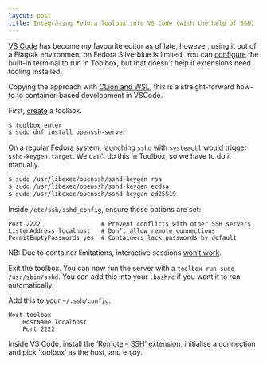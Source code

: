 ```yaml
---
layout: post
title: Integrating Fedora Toolbox into VS Code (with the help of SSH)
---
```


[VS Code][code] has become my favourite editor as of late, however, using it out of a Flatpak environment on Fedora Silverblue is limited. You can [configure][flatpak-spawn] the built-in terminal to run in Toolbox, but that doesn’t help if extensions need tooling installed.

Copying the approach with [CLion and WSL][clion-wsl], this is a straight-forward how-to to container-based development in VSCode.

First, [create][toolbox] a toolbox.

```bash
$ toolbox enter
$ sudo dnf install openssh-server
```

On a regular Fedora system, launching `sshd` with `systemctl` would trigger `sshd-keygen.target`. We can’t do this in Toolbox, so we have to do it manually.

```bash
$ sudo /usr/libexec/openssh/sshd-keygen rsa
$ sudo /usr/libexec/openssh/sshd-keygen ecdsa
$ sudo /usr/libexec/openssh/sshd-keygen ed25519
```

Inside `/etc/ssh/sshd_config`, ensure these options are set:

```ssh_config
Port 2222                 # Prevent conflicts with other SSH servers
ListenAddress localhost   # Don’t allow remote connections
PermitEmptyPasswords yes  # Containers lack passwords by default
```

NB: Due to container limitations, interactive sessions [won’t work][source].

Exit the toolbox. You can now run the server with a `toolbox run sudo /usr/sbin/sshd`. You can add this into your `.bashrc` if you want it to run automatically.

Add this to your `~/.ssh/config`:

```ssh_config
Host toolbox
    HostName localhost
    Port 2222
```

Inside VS Code, install the ‘[Remote – SSH][remote]’ extension, initialise a connection and pick ‘toolbox’ as the host, and enjoy.

[code]: https://flathub.org/apps/details/com.visualstudio.code
[flatpak-spawn]: https://discussion.fedoraproject.org/t/developing-applications-using-flatpak-packaged-editors-ides/269/19
[toolbox]: https://docs.fedoraproject.org/en-US/fedora-silverblue/toolbox/#toolbox-first-toolbox
[clion-wsl]: https://github.com/JetBrains/clion-wsl
[source]: https://discussion.fedoraproject.org/t/ssh-into-a-toolbox/2155/12
[remote]: https://marketplace.visualstudio.com/items?itemName=ms-vscode-remote.remote-ssh

